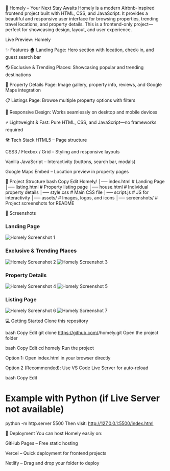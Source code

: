 🏡 Homely – Your Next Stay Awaits
Homely is a modern Airbnb-inspired frontend project built with HTML, CSS, and JavaScript.
It provides a beautiful and responsive user interface for browsing properties, trending travel locations, and property details.
This is a frontend-only project—perfect for showcasing design, layout, and user experience.

Live Preview: Homely

✨ Features
🏠 Landing Page: Hero section with location, check-in, and guest search bar

🌎 Exclusive & Trending Places: Showcasing popular and trending destinations

🏡 Property Details Page: Image gallery, property info, reviews, and Google Maps integration

📋 Listings Page: Browse multiple property options with filters

🎨 Responsive Design: Works seamlessly on desktop and mobile devices

⚡ Lightweight & Fast: Pure HTML, CSS, and JavaScript—no frameworks required

🛠 Tech Stack
HTML5 – Page structure

CSS3 / Flexbox / Grid – Styling and responsive layouts

Vanilla JavaScript – Interactivity (buttons, search bar, modals)

Google Maps Embed – Location preview in property pages

📂 Project Structure
bash
Copy
Edit
Homely/
│── index.html             # Landing Page
│── listing.html           # Property listing page
│── house.html             # Individual property details
│── style.css              # Main CSS file
│── script.js              # JS for interactivity
│── assets/                # Images, logos, and icons
│── screenshots/           # Project screenshots for README

📸 Screenshots
### Landing Page
![Homely Screenshot 1](screenshots/homely_screenshot_1.jpg)

### Exclusive & Trending Places
![Homely Screenshot 2](screenshots/homely_screenshot_2.jpg)
![Homely Screenshot 3](screenshots/homely_screenshot_3.jpg)

### Property Details
![Homely Screenshot 4](screenshots/homely_screenshot_4.jpg)
![Homely Screenshot 5](screenshots/homely_screenshot_5.jpg)

### Listing Page
![Homely Screenshot 6](screenshots/homely_screenshot_6.jpg)
![Homely Screenshot 7](screenshots/homely_screenshot_7.jpg)



💻 Getting Started
Clone this repository

bash
Copy
Edit
git clone https://github.com/<your-username>/homely.git
Open the project folder

bash
Copy
Edit
cd homely
Run the project

Option 1: Open index.html in your browser directly

Option 2 (Recommended): Use VS Code Live Server for auto-reload

bash
Copy
Edit
# Example with Python (if Live Server not available)
python -m http.server 5500
Then visit: http://127.0.0.1:5500/index.html

🚀 Deployment
You can host Homely easily on:

GitHub Pages – Free static hosting

Vercel – Quick deployment for frontend projects

Netlify – Drag and drop your folder to deploy

